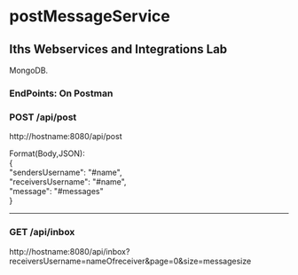 # postMessageService



## Iths Webservices and Integrations Lab

MongoDB.

### EndPoints: On Postman
### POST /api/post
http://hostname:8080/api/post 

Format(Body,JSON): <BR>
{<BR>
"sendersUsername": "#name",<BR>
"receiversUsername": "#name",<BR>
"message": "#messages"<BR>
}<BR>

---

### GET /api/inbox
http://hostname:8080/api/inbox?receiversUsername=nameOfreceiver&page=0&size=messagesize <BR>



